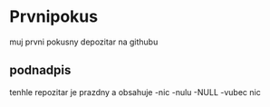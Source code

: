 # Prvnipokus
muj prvni pokusny depozitar na githubu
## podnadpis
tenhle repozitar je prazdny a obsahuje
-nic
-nulu
-NULL
-vubec nic
